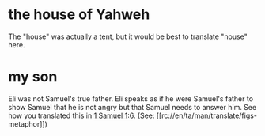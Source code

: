 # the house of Yahweh

The "house" was actually a tent, but it would be best to translate "house" here.

# my son

Eli was not Samuel's true father. Eli speaks as if he were Samuel's father to show Samuel that he is not angry but that Samuel needs to answer him. See how you translated this in [1 Samuel 1:6](../01/05.md). (See: [[rc://en/ta/man/translate/figs-metaphor]])